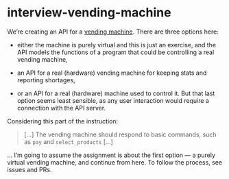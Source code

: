 # interview-vending-machine

We’re creating an API for a [vending machine](https://en.wikipedia.org/wiki/Vending_machine). There are three options here:

* either the machine is purely virtual and this is just an exercise, and the API models the functions of a program that could be controlling a real vending machine,

* an API for a real (hardware) vending machine for keeping stats and reporting shortages,

* or an API for a real (hardware) machine used to control it. But that last option seems least sensible, as any user interaction would require a connection with the API server.

Considering this part of the instruction:

> […] The vending machine should respond to basic commands, such as `pay` and `select_products` […]

… I’m going to assume the assignment is about the first option — a purely virtual vending machine, and continue from here. To follow the process, see issues and PRs.
